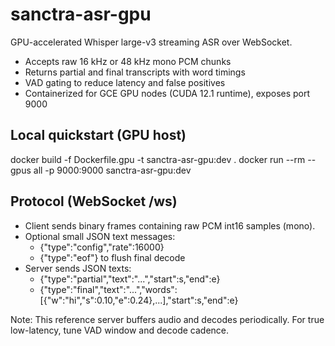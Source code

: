 ﻿# sanctra-asr-gpu

GPU-accelerated Whisper large-v3 streaming ASR over WebSocket.
- Accepts raw 16 kHz or 48 kHz mono PCM chunks
- Returns partial and final transcripts with word timings
- VAD gating to reduce latency and false positives
- Containerized for GCE GPU nodes (CUDA 12.1 runtime), exposes port 9000

## Local quickstart (GPU host)
docker build -f Dockerfile.gpu -t sanctra-asr-gpu:dev .
docker run --rm --gpus all -p 9000:9000 sanctra-asr-gpu:dev

## Protocol (WebSocket /ws)
- Client sends binary frames containing raw PCM int16 samples (mono).
- Optional small JSON text messages:
  - {"type":"config","rate":16000}
  - {"type":"eof"} to flush final decode
- Server sends JSON texts:
  - {"type":"partial","text":"...","start":s,"end":e}
  - {"type":"final","text":"...","words":[{"w":"hi","s":0.10,"e":0.24},...],"start":s,"end":e}

Note: This reference server buffers audio and decodes periodically. For true low-latency, tune VAD window and decode cadence.
